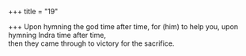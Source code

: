 +++
title = "19"

+++
Upon hymning the god time after time, for (him) to help you, upon  hymning Indra time after time,  
then they came through to victory for the sacrifice.  